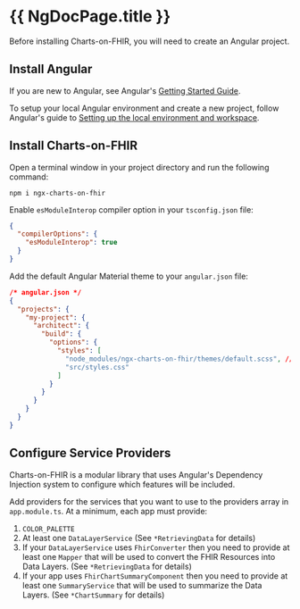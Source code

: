 # {{ NgDocPage.title }}

Before installing Charts-on-FHIR, you will need to create an Angular project.

## Install Angular

If you are new to Angular, see Angular's [Getting Started Guide](https://angular.io/start).

To setup your local Angular environment and create a new project, follow Angular's guide to [Setting up the local environment and workspace](https://angular.io/guide/setup-local).

## Install Charts-on-FHIR

Open a terminal window in your project directory and run the following command:

```console
npm i ngx-charts-on-fhir
```

Enable `esModuleInterop` compiler option in your `tsconfig.json` file:

```json
{
  "compilerOptions": {
    "esModuleInterop": true
  }
}
```

Add the default Angular Material theme to your `angular.json` file:

```json
/* angular.json */
{
  "projects": {
    "my-project": {
      "architect": {
        "build": {
          "options": {
            "styles": [
              "node_modules/ngx-charts-on-fhir/themes/default.scss", // <- add this line
              "src/styles.css"
            ]
          }
        }
      }
    }
  }
}
```

## Configure Service Providers

Charts-on-FHIR is a modular library that uses Angular's Dependency Injection system to configure which features will be included.

Add providers for the services that you want to use to the providers array in `app.module.ts`. At a minimum, each app must provide:

1. `COLOR_PALETTE`
1. At least one `DataLayerService` (See `*RetrievingData` for details)
1. If your `DataLayerService` uses `FhirConverter` then you need to provide at least one `Mapper` that will be used to convert the FHIR Resources into Data Layers. (See `*RetrievingData` for details)
1. If your app uses `FhirChartSummaryComponent` then you need to provide at least one `SummaryService` that will be used to summarize the Data Layers. (See `*ChartSummary` for details)
